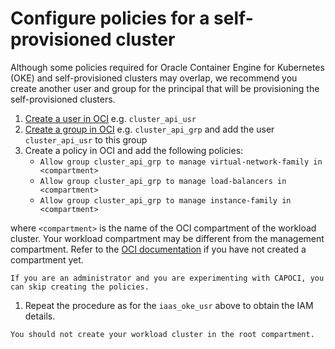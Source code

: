 # Configure policies for a self-provisioned cluster

Although some policies required for Oracle Container Engine for Kubernetes (OKE) and self-provisioned clusters may overlap, we recommend you create another user and group for the principal that will be provisioning the self-provisioned clusters.

1. [Create a user in OCI](https://docs.oracle.com/en-us/iaas/Content/Identity/Tasks/managingusers.htm) e.g. `cluster_api_usr`
1. [Create a group in OCI](https://docs.oracle.com/en-us/iaas/Content/Identity/Tasks/managinggroups.htm) e.g. `cluster_api_grp` and add the user `cluster_api_usr` to this group
1. Create a policy in OCI and add the following policies:
   - `Allow group cluster_api_grp to manage virtual-network-family in <compartment>`
   - `Allow group cluster_api_grp to manage load-balancers in <compartment>`
   - `Allow group cluster_api_grp to manage instance-family in <compartment>`

where `<compartment>` is the name of the OCI compartment of the workload cluster. Your workload compartment may be different from the management compartment. Refer to the [OCI documentation](https://docs.oracle.com/en-us/iaas/Content/Identity/Tasks/managingcompartments.htm) if you have not created a compartment yet.

```admonish info
If you are an administrator and you are experimenting with CAPOCI, you can skip creating the policies.
```

1. Repeat the procedure as for the `iaas_oke_usr` above to obtain the IAM details.

```admonish warning
You should not create your workload cluster in the root compartment.
```

[kind]: https://kind.sigs.k8s.io/
[oke]: https://docs.oracle.com/en-us/iaas/Content/ContEng/home.htm
